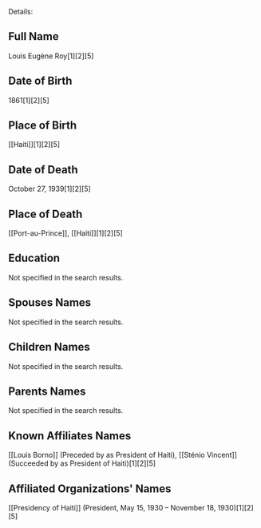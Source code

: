 Details: 

## Full Name
Louis Eugène Roy[1][2][5]

## Date of Birth
1861[1][2][5]

## Place of Birth
[[Haiti]][1][2][5]

## Date of Death
October 27, 1939[1][2][5]

## Place of Death
[[Port-au-Prince]], [[Haiti]][1][2][5]

## Education
Not specified in the search results.

## Spouses Names
Not specified in the search results.

## Children Names
Not specified in the search results.

## Parents Names
Not specified in the search results.

## Known Affiliates Names
[[Louis Borno]] (Preceded by as President of Haiti),
[[Sténio Vincent]] (Succeeded by as President of Haiti)[1][2][5]

## Affiliated Organizations' Names
[[Presidency of Haiti]] (President, May 15, 1930 – November 18, 1930)[1][2][5]


